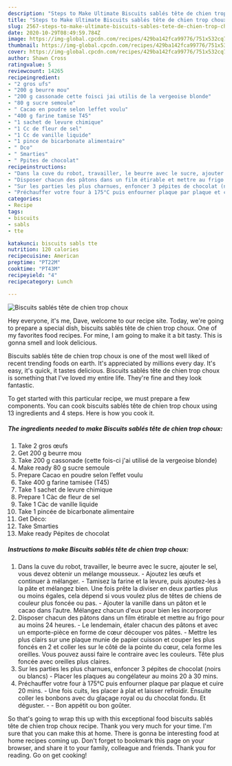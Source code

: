 ```yaml
---
description: "Steps to Make Ultimate Biscuits sablés tête de chien trop choux"
title: "Steps to Make Ultimate Biscuits sablés tête de chien trop choux"
slug: 2567-steps-to-make-ultimate-biscuits-sables-tete-de-chien-trop-choux
date: 2020-10-29T08:49:59.784Z
image: https://img-global.cpcdn.com/recipes/429ba142fca99776/751x532cq70/biscuits-sables-tete-de-chien-trop-choux-photo-principale-de-la-recette.jpg
thumbnail: https://img-global.cpcdn.com/recipes/429ba142fca99776/751x532cq70/biscuits-sables-tete-de-chien-trop-choux-photo-principale-de-la-recette.jpg
cover: https://img-global.cpcdn.com/recipes/429ba142fca99776/751x532cq70/biscuits-sables-tete-de-chien-trop-choux-photo-principale-de-la-recette.jpg
author: Shawn Cross
ratingvalue: 5
reviewcount: 14265
recipeingredient:
- "2 gros ufs"
- "200 g beurre mou"
- "200 g cassonade cette foisci jai utilis de la vergeoise blonde"
- "80 g sucre semoule"
- " Cacao en poudre selon leffet voulu"
- "400 g farine tamise T45"
- "1 sachet de levure chimique"
- "1 Cc de fleur de sel"
- "1 Cc de vanille liquide"
- "1 pince de bicarbonate alimentaire"
- " Dco"
- " Smarties"
- " Ppites de chocolat"
recipeinstructions:
- "Dans la cuve du robot, travailler, le beurre avec le sucre, ajouter le sel, vous devez obtenir un mélange mousseux. Ajoutez les œufs et continuer à mélanger. Tamisez la farine et la levure, puis ajoutez-les à la pâte et mélangez bien. Une fois prête la diviser en deux parties plus ou moins égales, cela dépend si vous voulez plus de têtes de chiens de couleur plus foncée ou pas. Ajouter la vanille dans un pâton et le cacao dans l’autre. Mélangez chacun d&#39;eux pour bien les incorporer"
- "Disposer chacun des pâtons dans un film étirable et mettre au frigo pour au moins 24 heures. Le lendemain, étaler chacun des pâtons et avec un emporte-pièce en forme de cœur découper vos pâtes. Mettre les plus clairs sur une plaque munie de papier cuisson et couper les plus foncés en 2 et coller les sur le côté de la pointe du cœur, cela forme les oreilles. Vous pouvez aussi faire le contraire avec les couleurs. Tête plus foncée avec oreilles plus claires."
- "Sur les parties les plus charnues, enfoncer 3 pépites de chocolat (noirs ou blancs) Placer les plaques au congélateur au moins 20 à 30 mins."
- "Préchauffer votre four à 175°C puis enfourner plaque par plaque et cuire 20 mins. Une fois cuits, les placer à plat et laisser refroidir. Ensuite coller les bonbons avec du glaçage royal ou du chocolat fondu. Et déguster.  Bon appétit ou bon goûter."
categories:
- Recipe
tags:
- biscuits
- sabls
- tte

katakunci: biscuits sabls tte 
nutrition: 120 calories
recipecuisine: American
preptime: "PT22M"
cooktime: "PT43M"
recipeyield: "4"
recipecategory: Lunch

---
```



![Biscuits sablés tête de chien trop choux](https://img-global.cpcdn.com/recipes/429ba142fca99776/751x532cq70/biscuits-sables-tete-de-chien-trop-choux-photo-principale-de-la-recette.jpg)

Hey everyone, it's me, Dave, welcome to our recipe site. Today, we're going to prepare a special dish, biscuits sablés tête de chien trop choux. One of my favorites food recipes. For mine, I am going to make it a bit tasty. This is gonna smell and look delicious.



Biscuits sablés tête de chien trop choux is one of the most well liked of recent trending foods on earth. It's appreciated by millions every day. It's easy, it's quick, it tastes delicious. Biscuits sablés tête de chien trop choux is something that I've loved my entire life. They're fine and they look fantastic.


To get started with this particular recipe, we must prepare a few components. You can cook biscuits sablés tête de chien trop choux using 13 ingredients and 4 steps. Here is how you cook it.

<!--inarticleads1-->

##### The ingredients needed to make Biscuits sablés tête de chien trop choux:

1. Take 2 gros œufs
1. Get 200 g beurre mou
1. Take 200 g cassonade (cette fois-ci j&#39;ai utilisé de la vergeoise blonde)
1. Make ready 80 g sucre semoule
1. Prepare  Cacao en poudre selon l’effet voulu
1. Take 400 g farine tamisée (T45)
1. Take 1 sachet de levure chimique
1. Prepare 1 Càc de fleur de sel
1. Take 1 Càc de vanille liquide
1. Take 1 pincée de bicarbonate alimentaire
1. Get  Déco:
1. Take  Smarties
1. Make ready  Pépites de chocolat




<!--inarticleads2-->

##### Instructions to make Biscuits sablés tête de chien trop choux:

1. Dans la cuve du robot, travailler, le beurre avec le sucre, ajouter le sel, vous devez obtenir un mélange mousseux. - Ajoutez les œufs et continuer à mélanger. - Tamisez la farine et la levure, puis ajoutez-les à la pâte et mélangez bien. Une fois prête la diviser en deux parties plus ou moins égales, cela dépend si vous voulez plus de têtes de chiens de couleur plus foncée ou pas. - Ajouter la vanille dans un pâton et le cacao dans l’autre. Mélangez chacun d&#39;eux pour bien les incorporer
1. Disposer chacun des pâtons dans un film étirable et mettre au frigo pour au moins 24 heures. - Le lendemain, étaler chacun des pâtons et avec un emporte-pièce en forme de cœur découper vos pâtes. - Mettre les plus clairs sur une plaque munie de papier cuisson et couper les plus foncés en 2 et coller les sur le côté de la pointe du cœur, cela forme les oreilles. Vous pouvez aussi faire le contraire avec les couleurs. Tête plus foncée avec oreilles plus claires.
1. Sur les parties les plus charnues, enfoncer 3 pépites de chocolat (noirs ou blancs) - Placer les plaques au congélateur au moins 20 à 30 mins.
1. Préchauffer votre four à 175°C puis enfourner plaque par plaque et cuire 20 mins. - Une fois cuits, les placer à plat et laisser refroidir. Ensuite coller les bonbons avec du glaçage royal ou du chocolat fondu. Et déguster. -  - Bon appétit ou bon goûter.




So that's going to wrap this up with this exceptional food biscuits sablés tête de chien trop choux recipe. Thank you very much for your time. I'm sure that you can make this at home. There is gonna be interesting food at home recipes coming up. Don't forget to bookmark this page on your browser, and share it to your family, colleague and friends. Thank you for reading. Go on get cooking!
